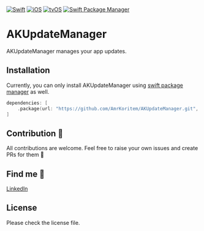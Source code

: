 [![Swift](https://img.shields.io/badge/Swift-5.0+-orange?style=flat-square)](https://img.shields.io/badge/Swift-5.0+-Orange?style=flat-square)
[![iOS](https://img.shields.io/badge/iOS-Platform-blue?style=flat-square)](https://img.shields.io/badge/iOS-Platform-Blue?style=flat-square)
[![tvOS](https://img.shields.io/badge/tvOS-Platform-blue?style=flat-square)](https://img.shields.io/badge/tvOS-Platform-Blue?style=flat-square)
[![Swift Package Manager](https://img.shields.io/badge/Swift_Package_Manager-Support-yellow?style=flat-square)](https://img.shields.io/badge/Swift_Package_Manager-Support-Yellow?style=flat-square)

# AKUpdateManager

AKUpdateManager manages your app updates.<br>

## Installation

Currently, you can only install AKUpdateManager using [swift package manager](https://developer.apple.com/documentation/xcode/adding_package_dependencies_to_your_app) as well.
```swift
dependencies: [
    .package(url: "https://github.com/AmrKoritem/AKUpdateManager.git", .upToNextMajor(from: "1.0.0"))
]
```

## Contribution 🎉

All contributions are welcome. Feel free to raise your own issues and create PRs for them 💪

## Find me 🥰

[LinkedIn](https://www.linkedin.com/in/amr-koritem-976bb0125/)

## License

Please check the license file.
